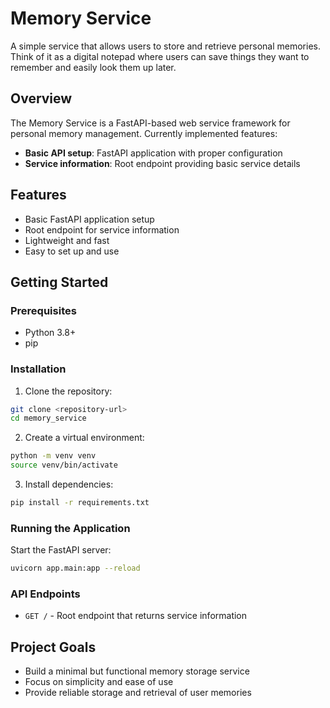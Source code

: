 # Memory Service

A simple service that allows users to store and retrieve personal memories. Think of it as a digital notepad where users can save things they want to remember and easily look them up later.

## Overview

The Memory Service is a FastAPI-based web service framework for personal memory management. Currently implemented features:
- **Basic API setup**: FastAPI application with proper configuration
- **Service information**: Root endpoint providing basic service details

## Features

- Basic FastAPI application setup
- Root endpoint for service information
- Lightweight and fast
- Easy to set up and use

## Getting Started

### Prerequisites

- Python 3.8+
- pip

### Installation

1. Clone the repository:
```bash
git clone <repository-url>
cd memory_service
```

2. Create a virtual environment:
```bash
python -m venv venv
source venv/bin/activate
```

3. Install dependencies:
```bash
pip install -r requirements.txt
```

### Running the Application

Start the FastAPI server:
```bash
uvicorn app.main:app --reload
```


### API Endpoints

- `GET /` - Root endpoint that returns service information

## Project Goals

- Build a minimal but functional memory storage service
- Focus on simplicity and ease of use
- Provide reliable storage and retrieval of user memories